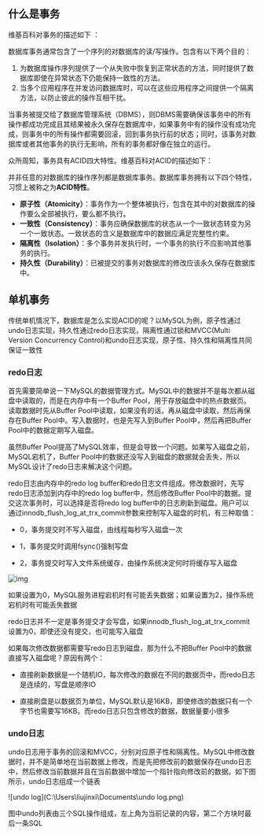 ## 什么是事务  

维基百科对事务的描述如下 ：  

数据库事务通常包含了一个序列的对数据库的读/写操作。包含有以下两个目的：

1. 为数据库操作序列提供了一个从失败中恢复到正常状态的方法，同时提供了数据库即使在异常状态下仍能保持一致性的方法。
2. 当多个应用程序在并发访问数据库时，可以在这些应用程序之间提供一个隔离方法，以防止彼此的操作互相干扰。

当事务被提交给了数据库管理系统（DBMS），则DBMS需要确保该事务中的所有操作都成功完成且其结果被永久保存在数据库中，如果事务中有的操作没有成功完成，则事务中的所有操作都需要回滚，回到事务执行前的状态；同时，该事务对数据库或者其他事务的执行无影响，所有的事务都好像在独立的运行。

众所周知，事务具有ACID四大特性。维基百科对ACID的描述如下：  

并非任意的对数据库的操作序列都是数据库事务。数据库事务拥有以下四个特性，习惯上被称之为**ACID特性**。

- **原子性（Atomicity）**：事务作为一个整体被执行，包含在其中的对数据库的操作要么全部被执行，要么都不执行。
- **一致性（Consistency）**：事务应确保数据库的状态从一个一致状态转变为另一个一致状态。一致状态的含义是数据库中的数据应满足完整性约束。
- **隔离性（Isolation）**：多个事务并发执行时，一个事务的执行不应影响其他事务的执行。
- **持久性（Durability）**：已被提交的事务对数据库的修改应该永久保存在数据库中。

## 单机事务   

传统单机情况下，数据库是怎么实现ACID的呢？以MySQL为例，原子性通过undo日志实现，持久性通过redo日志实现，隔离性通过锁和MVCC(Multi Version Concurrency Control)和undo日志实现，原子性、持久性和隔离性共同保证一致性  

### redo日志  

首先需要简单说一下MySQL的数据管理方式。MySQL中的数据并不是每次都从磁盘中读取的，而是在内存中有一个Buffer Pool，用于存放磁盘中的热点数据页。读取数据时先从Buffer Pool中读取，如果没有的话，再从磁盘中读取，然后再保存在Buffer Pool中。写入数据时，也是先写入到Buffer Pool中，然后再把Buffer Pool中的数据定期写入磁盘。  

 虽然Buffer Pool提高了MySQL效率，但是会导致一个问题。如果写入磁盘之前，MySQL宕机了，Buffer Pool中的数据还没写入到磁盘的数据就会丢失，所以MySQL设计了redo日志来解决这个问题。  

redo日志由内存中的redo log buffer和redo日志文件组成。修改数据时，先写redo日志添加到内存中的redo log buffer中，然后修改Buffer Pool中的数据。提交这次事务时，可以选择是否将redo log buffer中的日志刷新到磁盘。用户可以通过innodb_flush_log_at_trx_commit参数来控制写入磁盘的时机，有三种取值：  

+ 0，事务提交时不写入磁盘，由线程每秒写入磁盘一次  

+ 1，事务提交时调用fsync()强制写盘  

+ 2，事务提交时写入文件系统缓存，由操作系统决定何时将缓存写入磁盘  

![img](https://gitee.com/liujinxi931204/typoraImage/raw/master/img/mysql%20update.png)

如果设置为0，MySQL服务进程宕机时有可能丢失数据；如果设置为2，操作系统宕机时有可能丢失数据  

redo日志并不一定是事务提交才会写盘，如果innodb_flush_log_at_trx_commit设置为0，即使还没有提交，也可能写入磁盘  

如果每次修改数据都需要写redo日志到磁盘，那为什么不把Buffer Pool中的数据直接写入磁盘呢？原因有两个：  

+ 直接刷新数据是一个随机IO，每次修改的数据在不同的数据页中，而redo日志是连续的，写盘是顺序IO  

+ 直接刷盘是以数据页为单位，MySQL默认是16KB，即使修改的数据只有一个字节也需要写16KB。而redo日志只包含修改的数据，数据量要小很多 

### undo日志  

undo日志用于事务的回滚和MVCC，分别对应原子性和隔离性。MySQL中修改数据时，并不是简单地在当前数据上修改，而是先把修改前的数据保存在undo日志中，然后修改当前数据并且在当前数据中增加一个指针指向修改前的数据。如下图所示，undo日志组成一个链表  

![undo log](C:\Users\liujinxi\Documents\undo log.png)

图中undo列表由三个SQL操作组成，左上角为当前记录的内容，第二个方块时最后一条SQL

